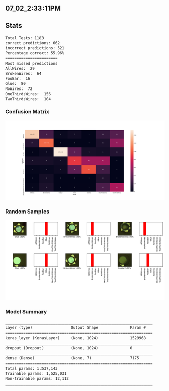 ## 07_02_2:33:11PM 

## Stats 
```
Total Tests: 1183
correct predictions: 662
incorrect predictions: 521
Percentage correct: 55.96%
=======================
Most missed predictions
AllWires:  29
BrokenWires:  64
FooBar:  16
Glue:  80
NoWires:  72
OneThirdsWires:  156
TwoThirdsWires:  104
``` 
### Confusion Matrix 
![Confusion Matrix](imgs/07_02_2:33:11PM.png) 
### Random Samples 
![Random Samples](imgs/rand_samples_07_02_2:33:11PM.png) 
### Model Summary 
```Model: "sequential"
_________________________________________________________________
Layer (type)                 Output Shape              Param #   
=================================================================
keras_layer (KerasLayer)     (None, 1024)              1529968   
_________________________________________________________________
dropout (Dropout)            (None, 1024)              0         
_________________________________________________________________
dense (Dense)                (None, 7)                 7175      
=================================================================
Total params: 1,537,143
Trainable params: 1,525,031
Non-trainable params: 12,112
_________________________________________________________________
``` 
